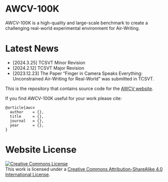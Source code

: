 # AWCV-100K

AWCV-100K is a high-quality and large-scale benchmark to create a challenging real-world experimental environment for Air-Writing. 

# Latest News
- [2024.3.25] TCSVT Minor Revision
- [2024.2.12] TCSVT Major Revision
- [2023.12.23] The Paper “Finger in Camera Speaks Everything: Unconstrained Air-Writing for Real-World” was submitted in TCSVT.

This is the repository that contains source code for the [AWCV website](https://wmeiqi.github.io/AWCV).

If you find AWCV-100K useful for your work please cite:
```
@article{awcv
  author    = {},
  title     = {},
  journal   = {},
  year      = {},
}
```

# Website License
<a rel="license" href="http://creativecommons.org/licenses/by-sa/4.0/"><img alt="Creative Commons License" style="border-width:0" src="https://i.creativecommons.org/l/by-sa/4.0/88x31.png" /></a><br />This work is licensed under a <a rel="license" href="http://creativecommons.org/licenses/by-sa/4.0/">Creative Commons Attribution-ShareAlike 4.0 International License</a>.
